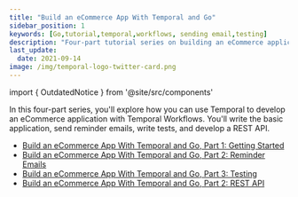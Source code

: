 ```yaml
---
title: "Build an eCommerce App With Temporal and Go"
sidebar_position: 1
keywords: [Go,tutorial,temporal,workflows, sending email,testing]
description: "Four-part tutorial series on building an eCommerce application with Temporal and Go."
last_update:
  date: 2021-09-14
image: /img/temporal-logo-twitter-card.png
---
```


import { OutdatedNotice } from '@site/src/components'

<OutdatedNotice />

In this four-part series, you'll explore how you can use Temporal to develop an eCommerce application with Temporal Workflows. You'll write the basic application, send reminder emails, write tests, and develop a REST API.

* [Build an eCommerce App With Temporal and Go, Part 1: Getting Started](./part1.md)
* [Build an eCommerce App With Temporal and Go, Part 2: Reminder Emails](./part2.md)
* [Build an eCommerce App With Temporal and Go, Part 3: Testing](./part3.md)
* [Build an eCommerce App With Temporal and Go, Part 2: REST API](./part4.md)


